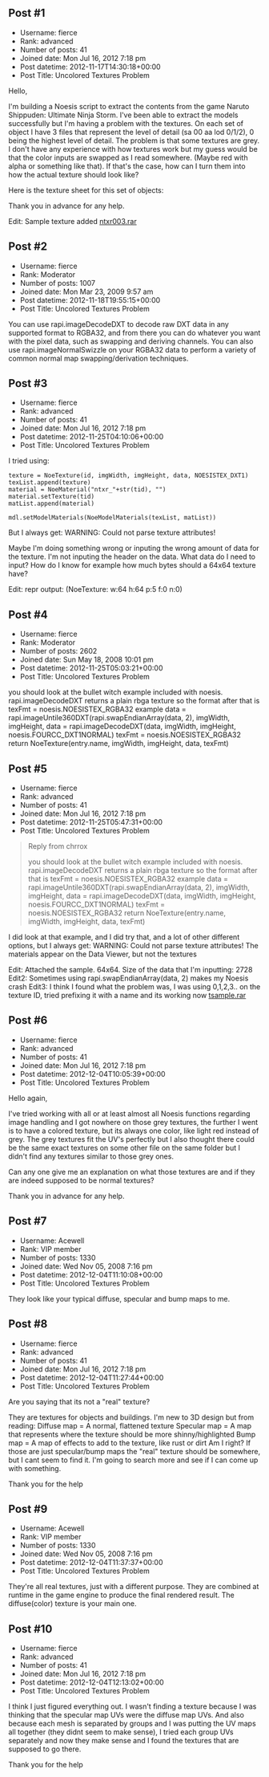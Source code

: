 ## Post #1
- Username: fierce
- Rank: advanced
- Number of posts: 41
- Joined date: Mon Jul 16, 2012 7:18 pm
- Post datetime: 2012-11-17T14:30:18+00:00
- Post Title: Uncolored Textures Problem

Hello,

I'm building a Noesis script to extract the contents from the game Naruto Shippuden: Ultimate Ninja Storm.
I've been able to extract the models successfully but I'm having a problem with the textures.
On each set of object I have 3 files that represent the level of detail (sa 00 aa lod 0/1/2), 0 being the highest level of detail.
The problem is that some textures are grey.
I don't have any experience with how textures work but my guess would be that the color inputs are swapped as I read somewhere. (Maybe red with alpha or something like that).
If that's the case, how can I turn them into how the actual texture should look like?

Here is the texture sheet for this set of objects:



Thank you in advance for any help.

Edit: Sample texture added
[ntxr003.rar](https://xentaxbackup.github.io/file/6004_ntxr003.rar)
## Post #2
- Username: fierce
- Rank: Moderator
- Number of posts: 1007
- Joined date: Mon Mar 23, 2009 9:57 am
- Post datetime: 2012-11-18T19:55:15+00:00
- Post Title: Uncolored Textures Problem

You can use rapi.imageDecodeDXT to decode raw DXT data in any supported format to RGBA32, and from there you can do whatever you want with the pixel data, such as swapping and deriving channels. You can also use rapi.imageNormalSwizzle on your RGBA32 data to perform a variety of common normal map swapping/derivation techniques.
## Post #3
- Username: fierce
- Rank: advanced
- Number of posts: 41
- Joined date: Mon Jul 16, 2012 7:18 pm
- Post datetime: 2012-11-25T04:10:06+00:00
- Post Title: Uncolored Textures Problem

I tried using:

```
texture = NoeTexture(id, imgWidth, imgHeight, data, NOESISTEX_DXT1)
texList.append(texture)
material = NoeMaterial("ntxr_"+str(tid), "")
material.setTexture(tid)
matList.append(material)

mdl.setModelMaterials(NoeModelMaterials(texList, matList))
```


But I always get:
WARNING: Could not parse texture attributes!

Maybe I'm doing something wrong or inputing the wrong amount of data for the texture. I'm not inputing the header on the data.
What data do I need to input?
How do I know for example how much bytes should a 64x64 texture have?

Edit: repr output: (NoeTexture: w:64 h:64 p:5 f:0 n:0)
## Post #4
- Username: fierce
- Rank: Moderator
- Number of posts: 2602
- Joined date: Sun May 18, 2008 10:01 pm
- Post datetime: 2012-11-25T05:03:21+00:00
- Post Title: Uncolored Textures Problem

you should look at the bullet witch example included with noesis.
rapi.imageDecodeDXT   returns a plain rbga texture
so the format after that is
texFmt = noesis.NOESISTEX_RGBA32
example
		data = rapi.imageUntile360DXT(rapi.swapEndianArray(data, 2), imgWidth, imgHeight, 
		data = rapi.imageDecodeDXT(data, imgWidth, imgHeight, noesis.FOURCC_DXT1NORMAL)
		texFmt = noesis.NOESISTEX_RGBA32
return NoeTexture(entry.name, imgWidth, imgHeight, data, texFmt)
## Post #5
- Username: fierce
- Rank: advanced
- Number of posts: 41
- Joined date: Mon Jul 16, 2012 7:18 pm
- Post datetime: 2012-11-25T05:47:31+00:00
- Post Title: Uncolored Textures Problem

> Reply from chrrox
>
> you should look at the bullet witch example included with noesis.
rapi.imageDecodeDXT   returns a plain rbga texture
so the format after that is
texFmt = noesis.NOESISTEX_RGBA32
example
		data = rapi.imageUntile360DXT(rapi.swapEndianArray(data, 2), imgWidth, imgHeight, 
		data = rapi.imageDecodeDXT(data, imgWidth, imgHeight, noesis.FOURCC_DXT1NORMAL)
		texFmt = noesis.NOESISTEX_RGBA32
return NoeTexture(entry.name, imgWidth, imgHeight, data, texFmt)

I did look at that example, and I did try that, and a lot of other different options, but I always get:
WARNING: Could not parse texture attributes!
The materials appear on the Data Viewer, but not the textures

Edit: Attached the sample. 64x64. Size of the data that I'm inputting: 2728
Edit2: Sometimes using rapi.swapEndianArray(data, 2) makes my Noesis crash
Edit3: I think I found what the problem was, I was using 0,1,2,3.. on the texture ID, tried prefixing it with a name and its working now
[tsample.rar](https://xentaxbackup.github.io/file/6027_tsample.rar)
## Post #6
- Username: fierce
- Rank: advanced
- Number of posts: 41
- Joined date: Mon Jul 16, 2012 7:18 pm
- Post datetime: 2012-12-04T10:05:39+00:00
- Post Title: Uncolored Textures Problem

Hello again,

I've tried working with all or at least almost all Noesis functions regarding image handling and I got nowhere on those grey textures, the further I went is to have a colored texture, but its always one color, like light red instead of grey.
The grey textures fit the UV's perfectly but I also thought there could be the same exact textures on some other file on the same folder but I didn't find any textures similar to those grey ones.

Can any one give me an explanation on what those textures are and if they are indeed supposed to be normal textures?

Thank you in advance for any help.
## Post #7
- Username: Acewell
- Rank: VIP member
- Number of posts: 1330
- Joined date: Wed Nov 05, 2008 7:16 pm
- Post datetime: 2012-12-04T11:10:08+00:00
- Post Title: Uncolored Textures Problem

They look like your typical diffuse, specular and bump maps to me.
## Post #8
- Username: fierce
- Rank: advanced
- Number of posts: 41
- Joined date: Mon Jul 16, 2012 7:18 pm
- Post datetime: 2012-12-04T11:27:44+00:00
- Post Title: Uncolored Textures Problem

Are you saying that its not a "real" texture?

They are textures for objects and buildings. I'm new to 3D design but from reading:
Diffuse map = A normal, flattened texture
Specular map = A map that represents where the texture should be more shinny/highlighted 
Bump map = A map of effects to add to the texture, like rust or dirt
Am I right? If those are just specular/bump maps the "real" texture should be somewhere, but I cant seem to find it. I'm going to search more and see if I can come up with something.

Thank you for the help
## Post #9
- Username: Acewell
- Rank: VIP member
- Number of posts: 1330
- Joined date: Wed Nov 05, 2008 7:16 pm
- Post datetime: 2012-12-04T11:37:37+00:00
- Post Title: Uncolored Textures Problem

They're all real textures, just with a different purpose. They are combined at runtime in the game engine to produce the final rendered result. The diffuse(color) texture is your main one.
## Post #10
- Username: fierce
- Rank: advanced
- Number of posts: 41
- Joined date: Mon Jul 16, 2012 7:18 pm
- Post datetime: 2012-12-04T12:13:02+00:00
- Post Title: Uncolored Textures Problem

I think I just figured everything out.
I wasn't finding a texture because I was thinking that the specular map UVs were the diffuse map UVs. And also because each mesh is separated by groups and I was putting the UV maps all together (they didnt seem to make sense), I tried each group UVs separately and now they make sense and I found the textures that are supposed to go there.

Thank you for the help
